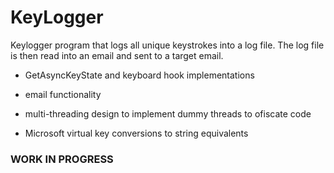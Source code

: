 # KeyLogger

Keylogger program that logs all unique keystrokes into a log file. The log file is then read into an email and sent to a target email.

- GetAsyncKeyState and keyboard hook implementations

- email functionality

- multi-threading design to implement dummy threads to ofiscate code

- Microsoft virtual key conversions to string equivalents

### WORK IN PROGRESS
